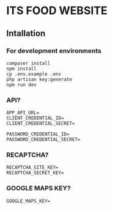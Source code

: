 # ITS FOOD WEBSITE
## Intallation
### For development environments

```
composer install
npm install
cp .env.example .env
php artisan key:generate
npm run dev
``` 

 ### API?

```   
APP_API_URL= 
CLIENT_CREDENTIAL_ID= 
CLIENT_CREDENTIAL_SECRET= 

PASSWORD_CREDENTIAL_ID= 
PASSWORD_CREDENTIAL_SECRET=  
```   
 ### RECAPTCHA?

```   
RECAPTCHA_SITE_KEY= 
RECAPTCHA_SECRET_KEY= 
```   
 ### GOOGLE MAPS KEY?

```   
GOOGLE_MAPS_KEY= 

```

